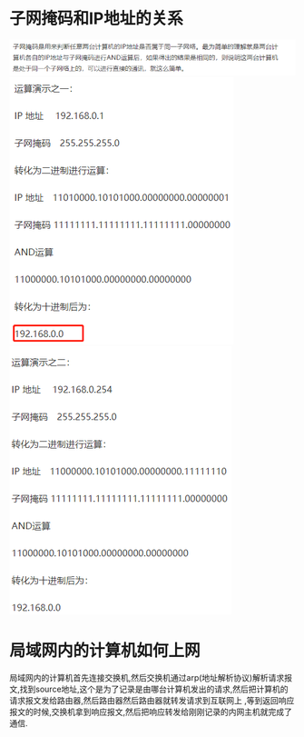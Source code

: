 # 子网掩码和IP地址的关系

![](pics/子网掩码和IP地址01.png)
![](pics/子网掩码和IP地址02.png)
![](pics/子网掩码和IP地址03.png)

# 局域网内的计算机如何上网

局域网内的计算机首先连接交换机,然后交换机通过arp(地址解析协议)解析请求报文,找到source地址,这个是为了记录是由哪台计算机发出的请求,然后把计算机的请求报文发给路由器,然后路由器然后路由器就转发请求到互联网上 ,等到返回响应报文的时候,交换机拿到响应报文,然后把响应转发给刚刚记录的内网主机就完成了通信.